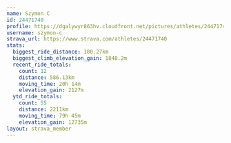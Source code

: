 ```yaml
---
name: Szymon C
id: 24471740
profile: https://dgalywyr863hv.cloudfront.net/pictures/athletes/24471740/7213253/3/large.jpg
username: szymon-c
strava_url: https://www.strava.com/athletes/24471740
stats:
  biggest_ride_distance: 180.27km
  biggest_climb_elevation_gain: 1848.2m
  recent_ride_totals:
    count: 12
    distance: 586.13km
    moving_time: 20h 14m
    elevation_gain: 2127m
  ytd_ride_totals:
    count: 55
    distance: 2211km
    moving_time: 79h 45m
    elevation_gain: 12735m
layout: strava_member
--- 
```

